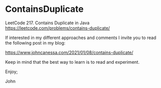 # ContainsDuplicate
LeetCode 217. Contains Duplicate in Java
https://leetcode.com/problems/contains-duplicate/

If interested in my different approaches and comments
I invite you to read the following post in my blog:

https://www.johncanessa.com/2021/01/08/contains-duplicate/

Keep in mind that the best way to learn is to read and experiment.

Enjoy;

John
